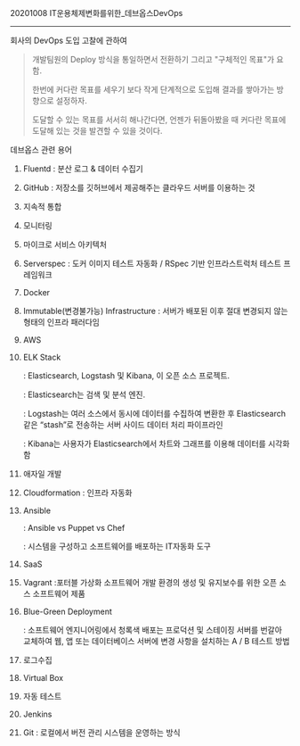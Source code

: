 20201008 IT운용체제변화를위한_데브옵스DevOps

---

회사의 DevOps 도입 고찰에 관하여

> 개발팀원의 Deploy 방식을 통일하면서 전환하기 그리고 "구체적인 목표"가 요함.
>
> 한번에 커다란 목표를 세우기 보다 작게 단계적으로 도입해 결과를 쌓아가는 방향으로 설정하자.
>
> 도달할 수 있는 목표를 서서히 해나간다면, 언젠가 뒤돌아봤을 때 커다란 목표에 도달해 있는 것을 발견할 수 있을 것이다.



데브옵스 관련 용어

1. Fluentd : 분산 로그 & 데이터 수집기

2. GitHub : 저장소를 깃허브에서 제공해주는 클라우드 서버를 이용하는 것

3. 지속적 통합

4. 모니터링

5. 마이크로 서비스 아키텍처

6. Serverspec : 도커 이미지 테스트 자동화 / RSpec 기반 인프라스트럭처 테스트 프레임워크

7. Docker

8. Immutable(변경불가능) Infrastructure : 서버가 배포된 이후 절대 변경되지 않는 형태의 인프라 패러다임

9. AWS

10. ELK Stack

    : Elasticsearch, Logstash 및 Kibana, 이 오픈 소스 프로젝트.

    : Elasticsearch는 검색 및 분석 엔진. 

    : Logstash는 여러 소스에서 동시에 데이터를 수집하여 변환한 후 Elasticsearch 같은 “stash”로 전송하는 서버 사이드 데이터 처리 파이프라인

    : Kibana는 사용자가 Elasticsearch에서 차트와 그래프를 이용해 데이터를 시각화함

11. 애자일 개발

12. Cloudformation : 인프라 자동화

13. Ansible 

    : Ansible vs Puppet vs Chef

    : 시스템을 구성하고 소프트웨어를 배포하는 IT자동화 도구

14. SaaS

15. Vagrant  :포터블 가상화 소프트웨어 개발 환경의 생성 및 유지보수를 위한 오픈 소스 소프트웨어 제품

16. Blue-Green Deployment

    : 소프트웨어 엔지니어링에서 청록색 배포는 프로덕션 및 스테이징 서버를 번갈아 교체하여 웹, 앱 또는 데이터베이스 서버에 변경 사항을 설치하는 A / B 테스트 방법

17. 로그수집

18. Virtual Box

19. 자동 테스트

20. Jenkins

21. Git : 로컬에서 버전 관리 시스템을 운영하는 방식
